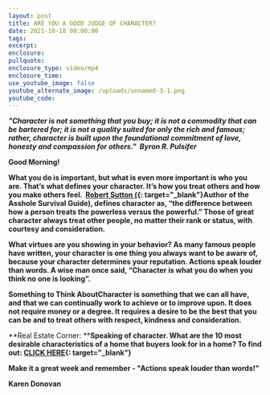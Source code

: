 ```yaml
---
layout: post
title: ARE YOU A GOOD JUDGE OF CHARACTER?
date: 2021-10-18 00:00:00
tags:
excerpt:
enclosure:
pullquote:
enclosure_type: video/mp4
enclosure_time:
use_youtube_image: false
youtube_alternate_image: /uploads/unnamed-3-1.png
youtube_code:
---
```

***"Character is not something that you buy; it is not a commodity that can be bartered for; it is not a quality suited for only the rich and famous; rather, character is built upon the foundational commitment of love, honesty and compassion for others."&nbsp; Byron R. Pulsifer***

**Good Morning\! &nbsp;&nbsp;**

**What you do is important, but what is even more important is who you are. That’s what defines your character. It’s how you treat others and how you make others feel. &nbsp;[Robert Sutton (](https://t.e2ma.net/click/svw39e/sbltq1c/kdlwfo){: target="_blank"}Author of the Asshole Survival Guide), defines character as, “the difference between how a person treats the powerless versus the powerful.” Those of great character always treat other people, no matter their rank or status, with courtesy and consideration.**

**What virtues are you showing in your behavior? As many famous people have written, your character is one thing you always want to be aware of, because your character determines your reputation. Actions speak louder than words. A wise man once said, “Character is what you do when you think no one is looking”.**

**Something to Think AboutCharacter is something that we can all have, and that we can continually work to achieve or to improve upon. It does not require money or a degree. It requires a desire to be the best that you can be and to treat others with respect, kindness and consideration.**

**Real Estate Corner:&nbsp;****Speaking of character. What are the 10 most desirable characteristics of a home that buyers look for in a home? To find out:&nbsp;[CLICK HERE](https://t.e2ma.net/click/svw39e/sbltq1c/05lwfo){: target="_blank"}**

**Make it a great week and remember - "Actions speak louder than words\!"&nbsp;**

**Karen Donovan**&nbsp;
